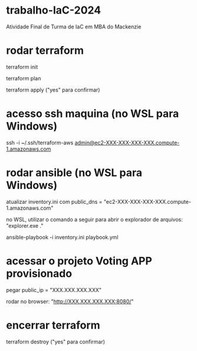 # trabalho-IaC-2024
Atividade Final de Turma de IaC em MBA do Mackenzie

# rodar terraform
terraform init

terraform plan

terraform apply ("yes" para confirmar)

# acesso ssh maquina (no WSL para Windows)
ssh -i ~/.ssh/terraform-aws admin@ec2-XXX-XXX-XXX-XXX.compute-1.amazonaws.com

# rodar ansible (no WSL para Windows)
atualizar inventory.ini com public_dns = "ec2-XXX-XXX-XXX-XXX.compute-1.amazonaws.com"

no WSL, utilizar o comando a seguir para abrir o explorador de arquivos: "explorer.exe ."

ansible-playbook -i inventory.ini playbook.yml

# acessar o projeto Voting APP provisionado
pegar public_ip = "XXX.XXX.XXX.XXX"

rodar no browser: "http://XXX.XXX.XXX.XXX:8080/"

# encerrar terraform
terraform destroy ("yes" para confirmar)
